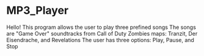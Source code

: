 # MP3_Player
 Hello! This program allows the user to play three prefined songs 
 The songs are "Game Over" soundtracks from Call of Duty Zombies maps: Tranzit, Der Eisendrache, and Revelations
 The user has three options: Play, Pause, and Stop
